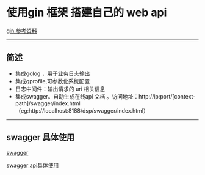 # 使用gin 框架 搭建自己的 web api

[gin 参考资料](https://github.com/gin-gonic/gin)


---------
## 简述
- 集成golog ，用于业务日志输出
- 集成gprofile,可参数化系统配置
- 日志中间件：输出请求的 uri 相关信息
- 集成swagger。自动生成在线api 文档 。访问地址：http://ip:port/[context-path]/swagger/index.html （eg:http://localhost:8188/dsp/swagger/index.html）

---
## swagger 具体使用
[swagger](./swagger.md)

[swagger api具体使用 ](https://github.com/swaggo/swag)




